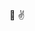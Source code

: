 <!---
akselskaar/akselskaar is a ✨ special ✨ repository because its `README.md` (this file) appears on your GitHub profile.
You can click the Preview link to take a look at your changes.
--->

:cowboy_hat_face: :v:
